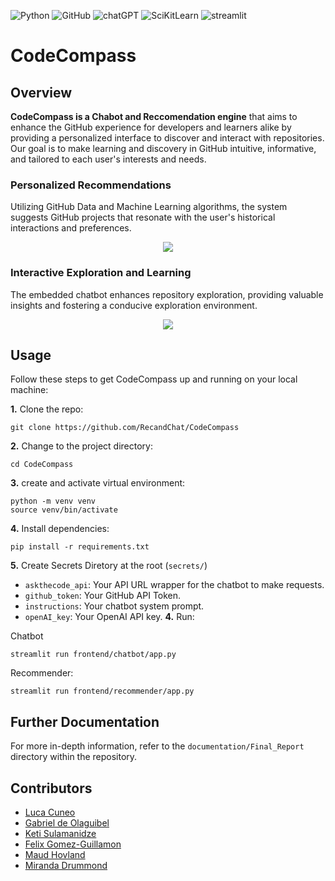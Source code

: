 ![Python](https://img.shields.io/badge/Python-14354C?style=for-the-badge&logo=python&logoColor=whit)
![GitHub](https://img.shields.io/badge/GitHub-100000?style=for-the-badge&logo=github&logoColor=white)
![chatGPT](https://img.shields.io/badge/ChatGPT-74aa9c?style=for-the-badge&logo=openai&logoColor=white)
![SciKitLearn](https://img.shields.io/badge/scikit_learn-F7931E?style=for-the-badge&logo=scikit-learn&logoColor=white)
![streamlit](https://img.shields.io/badge/Streamlit-FF4B4B?style=for-the-badge&logo=Streamlit&logoColor=white)

# CodeCompass

## Overview

**CodeCompass is a Chabot and Reccomendation engine** that aims to enhance the GitHub experience for developers and learners alike by providing a personalized interface to discover and interact with repositories. Our goal is to make learning and discovery in GitHub intuitive, informative, and tailored to each user's interests and needs.

### Personalized Recommendations
Utilizing GitHub Data and Machine Learning algorithms, the system suggests GitHub projects that resonate with the user's historical interactions and preferences.

<p align="center">
  <img src="https://github.com/RecandChat/CodeCompass/assets/99414447/c97ef5d9-2857-4326-bcbc-f51db1fc3b7b" />
</p>

### Interactive Exploration and Learning
The embedded chatbot enhances repository exploration, providing valuable insights and fostering a conducive exploration environment.

<p align="center">
  <img src="https://github.com/RecandChat/CodeCompass/assets/99414447/2eaa069c-fd50-4518-bde3-3661a8d61061" />
</p>

## Usage

Follow these steps to get CodeCompass up and running on your local machine:

**1.** Clone the repo:
```
git clone https://github.com/RecandChat/CodeCompass
```
**2.** Change to the project directory:
```
cd CodeCompass
```
**3.** create and activate virtual environment:
```
python -m venv venv
source venv/bin/activate
```
**4.** Install dependencies:
```
pip install -r requirements.txt
```
**5.** Create Secrets Diretory at the root (`secrets/`)
- `askthecode_api`: Your API URL wrapper for the chatbot to make requests.
- `github_token`: Your GitHub API Token.
- `instructions`: Your chatbot system prompt.
- `openAI_key`: Your OpenAI API key.
**4.** Run:
  
Chatbot
```
streamlit run frontend/chatbot/app.py
```
Recommender:
```
streamlit run frontend/recommender/app.py
```
## Further Documentation
For more in-depth information, refer to the `documentation/Final_Report` directory within the repository.

## Contributors
- [Luca Cuneo](https://github.com/Lukasaurus11)
- [Gabriel de Olaguibel](https://github.com/gabrieldeolaguibel)
- [Keti Sulamanidze](https://github.com/KTsula)
- [Felix Gomez-Guillamon](https://github.com/felixggj)
- [Maud Hovland](https://github.com/maudhelen)
- [Miranda Drummond](https://github.com/mirandadrummond)